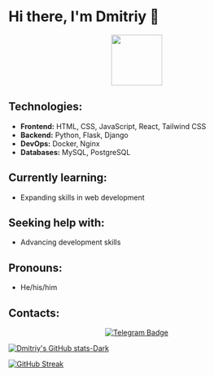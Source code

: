 # Hi there, I'm Dmitriy 👋
<div id="header" align="center">
  <img src="https://media.giphy.com/media/M9gbBd9nbDrOTu1Mqx/giphy.gif" width="100"/>
</div>

## Technologies:
- **Frontend:** HTML, CSS, JavaScript, React, Tailwind CSS
- **Backend:** Python, Flask, Django
- **DevOps:** Docker, Nginx
- **Databases:** MySQL, PostgreSQL

## Currently learning:
- Expanding skills in web development

## Seeking help with:
- Advancing development skills

## Pronouns:
- He/his/him

## Contacts:
<div align="center" id="badges">
  <a href="https://t.me/mason_mzk">
    <img src="https://img.shields.io/badge/Telegram-black?style=for-the-badge&logo=telegram&logoColor=white" alt="Telegram Badge"/>
  </a>
</div>

[![Dmitriy's GitHub stats-Dark](https://github-readme-stats.vercel.app/api?username=funofbfmv&show_icons=true&theme=dark#gh-dark-mode-only)](https://github.com/funofbfmv/github-readme-stats#gh-dark-mode-only)

[![GitHub Streak](http://github-readme-streak-stats.herokuapp.com?user=funofbfmv&theme=radical&hide_border=true)](https://git.io/streak-stats)
